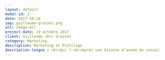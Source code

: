 ```yaml
---
layout: default
modal-id: 2
date: 2017-10-19
img: guillaume-grasset.png
alt: image-alt
project-date: 19 octobre 2017
client: Guillaume <br> Grasset
category: Marketing
description: Marketing et Profilage
description-longue : <br>Qui ? <br>Après une dizaine d’année de conseil autour de la donnée, Guillaume Grasset a rejoint le groupe Solocal pour piloter l’activité Big Data autour de la collecte des audiences des médias Pages Jaunes, avec un double enjeu fort : garantir la collecte et la restitution fine des audiences et engager les utilisateurs sur le média Page Jaune.<br><b>Conférence</b> :<br>Comment accompagner ses utilisateurs pour augmenter leur récurrence de visite et leur engagement.<br>Pages Jaunes enregistre 4 millions de visiteurs uniques chaque jour. La très grande majorité d’entre eux ont un usage « basique » : ils viennent chercher une information, ponctuellement, mais ne reviennent pas sur le média. Comment engager ces utilisateurs et les inciter à utiliser les médias du groupe dans la durée ? <br>La centralisation et l’exploitation des données permet de différencier les usages et agir sur les comportements des utilisateurs. <br>De l’usage de méthodes plus « classique » autour de la BI, au Machine Learning, quels résultats et quelles actions mener ?<br>Au-delà des enjeux, quels outils, quels impacts techniques, quelles contraintes juridiques ?
---
```

